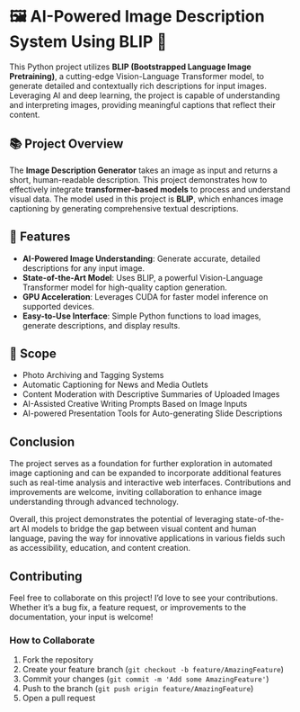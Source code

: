 # 🖼️ AI-Powered Image Description System Using BLIP 🤖

This Python project utilizes **BLIP (Bootstrapped Language Image Pretraining)**, a cutting-edge Vision-Language Transformer model, to generate detailed and contextually rich descriptions for input images. Leveraging AI and deep learning, the project is capable of understanding and interpreting images, providing meaningful captions that reflect their content.

## 📚 Project Overview

The **Image Description Generator** takes an image as input and returns a short, human-readable description. This project demonstrates how to effectively integrate **transformer-based models** to process and understand visual data. The model used in this project is **BLIP**, which enhances image captioning by generating comprehensive textual descriptions.

## 🚀 Features

- **AI-Powered Image Understanding**: Generate accurate, detailed descriptions for any input image.
- **State-of-the-Art Model**: Uses BLIP, a powerful Vision-Language Transformer model for high-quality caption generation.
- **GPU Acceleration**: Leverages CUDA for faster model inference on supported devices.
- **Easy-to-Use Interface**: Simple Python functions to load images, generate descriptions, and display results.

## 📌 Scope

- Photo Archiving and Tagging Systems
- Automatic Captioning for News and Media Outlets
- Content Moderation with Descriptive Summaries of Uploaded Images
- AI-Assisted Creative Writing Prompts Based on Image Inputs
- AI-powered Presentation Tools for Auto-generating Slide Descriptions

## Conclusion

The project serves as a foundation for further exploration in automated image captioning and can be expanded to incorporate additional features such as real-time analysis and interactive web interfaces. Contributions and improvements are welcome, inviting collaboration to enhance image understanding through advanced technology.

Overall, this project demonstrates the potential of leveraging state-of-the-art AI models to bridge the gap between visual content and human language, paving the way for innovative applications in various fields such as accessibility, education, and content creation.


## Contributing

Feel free to collaborate on this project! I’d love to see your contributions. Whether it’s a bug fix, a feature request, or improvements to the documentation, your input is welcome!

### How to Collaborate

1. Fork the repository
2. Create your feature branch (`git checkout -b feature/AmazingFeature`)
3. Commit your changes (`git commit -m 'Add some AmazingFeature'`)
4. Push to the branch (`git push origin feature/AmazingFeature`)
5. Open a pull request
